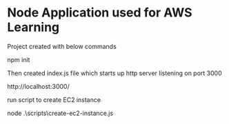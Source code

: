 # Node Application used for AWS Learning

Project created with below commands

npm init

Then created index.js file which starts up http server listening on port 3000

http://localhost:3000/


run script to create EC2 instance

node .\scripts\create-ec2-instance.js

